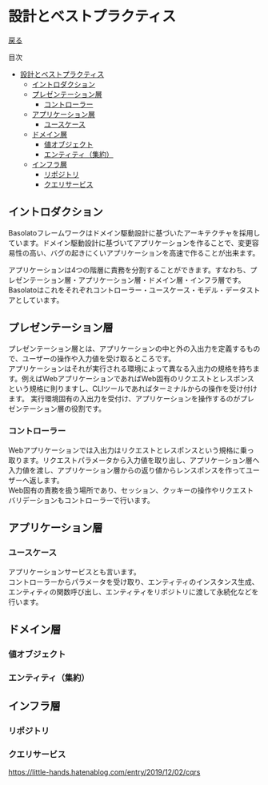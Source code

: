 設計とベストプラクティス
===
[戻る](../../README.md)

目次
<!--ts-->
* [設計とベストプラクティス](#設計とベストプラクティス)
   * [イントロダクション](#イントロダクション)
   * [プレゼンテーション層](#プレゼンテーション層)
      * [コントローラー](#コントローラー)
   * [アプリケーション層](#アプリケーション層)
      * [ユースケース](#ユースケース)
   * [ドメイン層](#ドメイン層)
      * [値オブジェクト](#値オブジェクト)
      * [エンティティ（集約）](#エンティティ集約)
   * [インフラ層](#インフラ層)
      * [リポジトリ](#リポジトリ)
      * [クエリサービス](#クエリサービス)

<!-- Created by https://github.com/ekalinin/github-markdown-toc -->
<!-- Added by: root, at: Sat Jun 22 11:26:17 UTC 2024 -->

<!--te-->

## イントロダクション
Basolatoフレームワークはドメイン駆動設計に基づいたアーキテクチャを採用しています。ドメイン駆動設計に基づいてアプリケーションを作ることで、変更容易性の高い、バグの起きにくいアプリケーションを高速で作ることが出来ます。

アプリケーションは4つの階層に責務を分割することができます。すなわち、プレゼンテーション層・アプリケーション層・ドメイン層・インフラ層です。  
Basolatoはこれをそれぞれコントローラー・ユースケース・モデル・データストアとしています。

## プレゼンテーション層
プレゼンテーション層とは、アプリケーションの中と外の入出力を定義するもので、ユーザーの操作や入力値を受け取るところです。  
アプリケーションはそれが実行される環境によって異なる入出力の規格を持ちます。例えばWebアプリケーションであればWeb固有のリクエストとレスポンスという規格に則りますし、CLIツールであればターミナルからの操作を受け付けます。
実行環境固有の入出力を受付け、アプリケーションを操作するのがプレゼンテーション層の役割です。

### コントローラー
Webアプリケーションでは入出力はリクエストとレスポンスという規格に乗っ取ります。リクエストパラメータから入力値を取り出し、アプリケーション層へ入力値を渡し、アプリケーション層からの返り値からレンスポンスを作ってユーザーへ返します。  
Web固有の責務を扱う場所であり、セッション、クッキーの操作やリクエストバリデーションもコントローラーで行います。

## アプリケーション層

### ユースケース
アプリケーションサービスとも言います。  
コントローラーからパラメータを受け取り、エンティティのインスタンス生成、エンティティの関数呼び出し、エンティティをリポジトリに渡して永続化などを行います。

## ドメイン層
### 値オブジェクト

### エンティティ（集約）

## インフラ層

### リポジトリ

### クエリサービス
https://little-hands.hatenablog.com/entry/2019/12/02/cqrs

